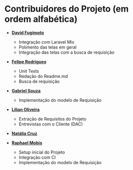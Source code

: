 Contribuidores do Projeto (em ordem alfabética)
============================================

* **[David Fugimoto](https://github.com/dsfugimoto)**

  * Integração com Laravel Mix
  * Polimento das telas em geral 
  * Integração das telas com a busca de requisição

* **[Felipe Rodrigues](https://github.com/fbidu)**

  * Unit Tests
  * Redação do Readme.md
  * Busca de requisição

* **[Gabriel Souza](https://github.com/gabriel4k2)**

  * Implementação do modelo de Requisição

* **[Lilian Oliveira](https://github.com/lilianfontan)**

  * Extração de Requisitos do Projeto
  * Entrevistas com o Cliente (DAC)

* **[Natália Cruz](https://github.com/rmobis)**

* **[Raphael Mobis](https://github.com/rmobis)**

  * Setup inicial do Projeto
  * Integração com CI
  * Implementação do modelo de Requisição
